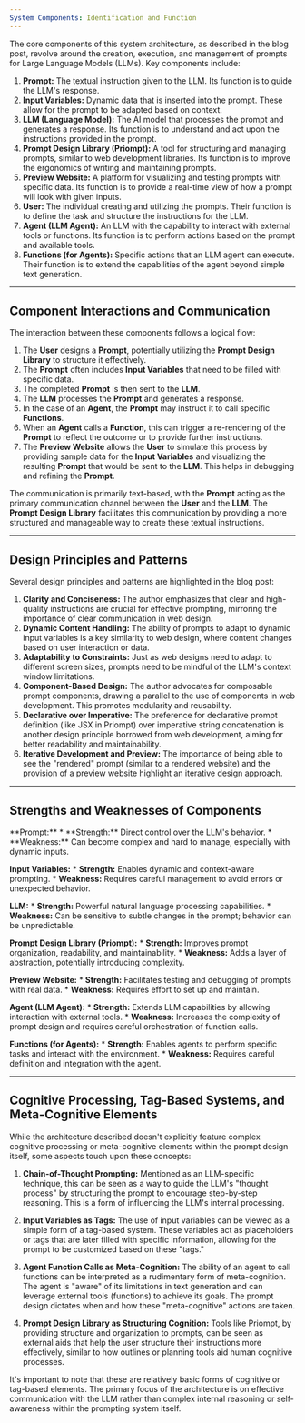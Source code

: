 ```yaml
---
System Components: Identification and Function
---
```

<analysis>
The core components of this system architecture, as described in the blog post, revolve around the creation, execution, and management of prompts for Large Language Models (LLMs). Key components include:

1. **Prompt:** The textual instruction given to the LLM. Its function is to guide the LLM's response.
2. **Input Variables:** Dynamic data that is inserted into the prompt. These allow for the prompt to be adapted based on context.
3. **LLM (Language Model):** The AI model that processes the prompt and generates a response. Its function is to understand and act upon the instructions provided in the prompt.
4. **Prompt Design Library (Priompt):** A tool for structuring and managing prompts, similar to web development libraries. Its function is to improve the ergonomics of writing and maintaining prompts.
5. **Preview Website:** A platform for visualizing and testing prompts with specific data. Its function is to provide a real-time view of how a prompt will look with given inputs.
6. **User:** The individual creating and utilizing the prompts. Their function is to define the task and structure the instructions for the LLM.
7. **Agent (LLM Agent):** An LLM with the capability to interact with external tools or functions. Its function is to perform actions based on the prompt and available tools.
8. **Functions (for Agents):** Specific actions that an LLM agent can execute. Their function is to extend the capabilities of the agent beyond simple text generation.
</analysis>

---
Component Interactions and Communication
---
<analysis>
The interaction between these components follows a logical flow:

1. The **User** designs a **Prompt**, potentially utilizing the **Prompt Design Library** to structure it effectively.
2. The **Prompt** often includes **Input Variables** that need to be filled with specific data.
3. The completed **Prompt** is then sent to the **LLM**.
4. The **LLM** processes the **Prompt** and generates a response.
5. In the case of an **Agent**, the **Prompt** may instruct it to call specific **Functions**.
6. When an **Agent** calls a **Function**, this can trigger a re-rendering of the **Prompt** to reflect the outcome or to provide further instructions.
7. The **Preview Website** allows the **User** to simulate this process by providing sample data for the **Input Variables** and visualizing the resulting **Prompt** that would be sent to the **LLM**. This helps in debugging and refining the **Prompt**.

The communication is primarily text-based, with the **Prompt** acting as the primary communication channel between the **User** and the **LLM**. The **Prompt Design Library** facilitates this communication by providing a more structured and manageable way to create these textual instructions.
</analysis>

---
Design Principles and Patterns
---
<analysis>
Several design principles and patterns are highlighted in the blog post:

1. **Clarity and Conciseness:**  The author emphasizes that clear and high-quality instructions are crucial for effective prompting, mirroring the importance of clear communication in web design.
2. **Dynamic Content Handling:**  The ability of prompts to adapt to dynamic input variables is a key similarity to web design, where content changes based on user interaction or data.
3. **Adaptability to Constraints:**  Just as web designs need to adapt to different screen sizes, prompts need to be mindful of the LLM's context window limitations.
4. **Component-Based Design:** The author advocates for composable prompt components, drawing a parallel to the use of components in web development. This promotes modularity and reusability.
5. **Declarative over Imperative:**  The preference for declarative prompt definition (like JSX in Priompt) over imperative string concatenation is another design principle borrowed from web development, aiming for better readability and maintainability.
6. **Iterative Development and Preview:** The importance of being able to see the "rendered" prompt (similar to a rendered website) and the provision of a preview website highlight an iterative design approach.
</analysis>

---
Strengths and Weaknesses of Components
---
<analysis>
**Prompt:**
    *   **Strength:** Direct control over the LLM's behavior.
    *   **Weakness:** Can become complex and hard to manage, especially with dynamic inputs.

**Input Variables:**
    *   **Strength:** Enables dynamic and context-aware prompting.
    *   **Weakness:** Requires careful management to avoid errors or unexpected behavior.

**LLM:**
    *   **Strength:** Powerful natural language processing capabilities.
    *   **Weakness:** Can be sensitive to subtle changes in the prompt; behavior can be unpredictable.

**Prompt Design Library (Priompt):**
    *   **Strength:** Improves prompt organization, readability, and maintainability.
    *   **Weakness:** Adds a layer of abstraction, potentially introducing complexity.

**Preview Website:**
    *   **Strength:** Facilitates testing and debugging of prompts with real data.
    *   **Weakness:** Requires effort to set up and maintain.

**Agent (LLM Agent):**
    *   **Strength:** Extends LLM capabilities by allowing interaction with external tools.
    *   **Weakness:** Increases the complexity of prompt design and requires careful orchestration of function calls.

**Functions (for Agents):**
    *   **Strength:** Enables agents to perform specific tasks and interact with the environment.
    *   **Weakness:** Requires careful definition and integration with the agent.
</analysis>

---
Cognitive Processing, Tag-Based Systems, and Meta-Cognitive Elements
---
<analysis>
While the architecture described doesn't explicitly feature complex cognitive processing or meta-cognitive elements within the prompt design itself, some aspects touch upon these concepts:

1. **Chain-of-Thought Prompting:**  Mentioned as an LLM-specific technique, this can be seen as a way to guide the LLM's "thought process" by structuring the prompt to encourage step-by-step reasoning. This is a form of influencing the LLM's internal processing.

2. **Input Variables as Tags:** The use of input variables can be viewed as a simple form of a tag-based system. These variables act as placeholders or tags that are later filled with specific information, allowing for the prompt to be customized based on these "tags."

3. **Agent Function Calls as Meta-Cognition:**  The ability of an agent to call functions can be interpreted as a rudimentary form of meta-cognition. The agent is "aware" of its limitations in text generation and can leverage external tools (functions) to achieve its goals. The prompt design dictates when and how these "meta-cognitive" actions are taken.

4. **Prompt Design Library as Structuring Cognition:**  Tools like Priompt, by providing structure and organization to prompts, can be seen as external aids that help the user structure their instructions more effectively, similar to how outlines or planning tools aid human cognitive processes.

It's important to note that these are relatively basic forms of cognitive or tag-based elements. The primary focus of the architecture is on effective communication with the LLM rather than complex internal reasoning or self-awareness within the prompting system itself.
</analysis>
